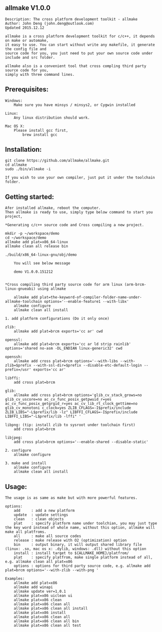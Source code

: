  allmake V1.0.0
------------------------------------------------------------------- 
	Description: The cross platform development toolkit - allmake
	Author: John Deng (john.deng@outlook.com)
	Updated 2015.12.12

	allmake is a cross platform development toolkit for c/c++, it depends on make or automake, 
	it easy to use. You can start without write any makefile, it generate the config file and 
	source code for you, you just need to put your own source code under include and src folder.

	allmake also is a convenient tool that cross compling third party source code for you, 
	simply with three command lines.
  
Prerequisites:
-------------------------------------------------------------------
	Windows: 
		Make sure you have minsys / minsys2, or Cygwin installed

	Linux: 
		Any linux distribution should work.

	Mac OS X:
		Please install gcc first,
			brew install gcc	


Installation:
-------------------------------------------------------------------

	git clone https://github.com/allmake/allmake.git
	cd allmake
	sudo ./bin/allmake -i

	If you wish to use your own compiler, just put it under the toolchain folder.

Getting started:
-------------------------------------------------------------------
	Afer installed allmake, reboot the computer.
	Then allmake is ready to use, simply type below command to start you project,

	*Generating c/c++ source code and Cross compiling a new project.

	mkdir -p ~/workspace/demo
	cd ~/workspace/demo
	allmake add plat=x86_64-linux
	allmake clean all release bin

	./build/x86_64-linux-gnu/obj/demo

		You will see below message

		demo V1.0.0.151212


	*Cross compiling third party source code for arm linux (arm-brcm-linux-gnueabi) using allmake 
		
		allmake add plat=the-keyword-of-compiler-folder-name-under-allmake-toolchain options='--enable-feature1 --with-libx'
		allmake configure
		allmake clean all install
	
	1. add platform configurations (Do it only once)

	zlib:
		allmake add plat=brcm exports='cc ar' cwd

	openssl:
		allmake add plat=brcm exports='cc ar ld strip rainlib' options='shared no-asm -DL_ENDIAN linux-generic32' cwd

	openssh:
		allmake add cross plat=brcm options='--with-libs --with-zlib=$prefix --with-ssl-dir=$prefix --disable-etc-default-login --prefix=/usr' exports='cc ar'

	libffi:
		add cross plat=brcm

	glib:
		allmake add cross plat=brcm options='glib_cv_stack_grows=no glib_cv_uscore=no ac_cv_func_posix_getpwuid_r=yes ac_cv_func_posix_getgrgid_r=yes ac_cv_lib_rt_clock_gettime=no glib_cv_monotoni c_clock=yes ZLIB_CFLAGS=-I$prefix/include ZLIB_LIBS="-L$prefix/lib -lz" LIBFFI_CFLAGS=-I$prefix/include LIBFFI_LIBS="-L$prefix/lib -lffi" '

	libpng: (tip: install zlib to sysroot under toolchain first)
		add cross plat=brcm

	libjpeg:
		add cross plat=brcm options='--enable-shared --disable-static'

	2. configure
		allmake configure

	3. make and install	
		allmake configure
		allmake clean all install

Usage: 
-------------------------------------------------------------------
	The usage is as same as make but with more powerful features.

	options:
		add     : add a new platform
		update  : update settings
		clean   : clean objects
		plat    : specify platform name under toolchian, you may just type the key word instead of whole name, without this option, allmake will make all platfroms.
		all     : make all source codes
		release : make release with O2 (optimization) option
		bin     : output binary, it will output shared library file (linux: .so, mac os x: .dylib, windows: .dll) without this option
		install : install target to ${ALLMAKE_HOME}/platfrom/
		plat    : specify platfrom, make single platform instead of all, e.g. allmake clean all plat=x86
		options : options for third party source code, e.g. allmake add plat=brcm options='--with-zlib --with-png '

	Examples:      
		allmake add plat=x86
		allmake add winapi
		allmake update ver=1.0.1     
		allmake plat=x86 uiclean ui
		allmake plat=x86 clean
		allmake plat=x86 clean all
		allmake plat=x86 clean all install
		allmake plat=x86 install
		allmake plat=x86 clean all
		allmake plat=x86 clean all bin
		allmake plat=x86 clean all test
